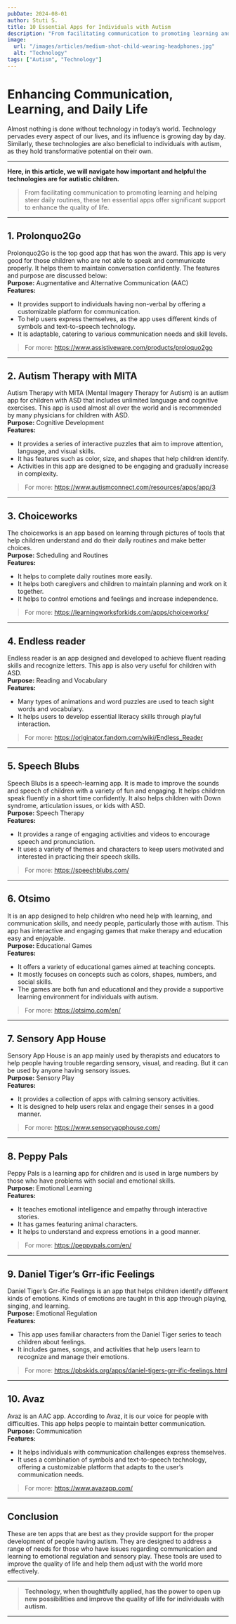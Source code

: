 ```yaml
---
pubDate: 2024-08-01
author: Stuti S.
title: 10 Essential Apps for Individuals with Autism
description: "From facilitating communication to promoting learning and helping steer daily routines, these ten essential apps offer significant support to enhance the quality of life."
image:
  url: "/images/articles/medium-shot-child-wearing-headphones.jpg"
  alt: "Technology"
tags: ["Autism", "Technology"]
---
```



# Enhancing Communication, Learning, and Daily Life

Almost nothing is done without technology in today’s world. Technology pervades every aspect of our lives, and its influence is growing day by day. 
<br>
Similarly, these technologies are also beneficial to individuals with autism, as they hold transformative potential on their own. 
***

**Here, in this article, we will navigate how important and helpful the technologies are for autistic children.**
<br>
> From facilitating communication to promoting learning and helping steer daily routines, these ten essential apps offer significant support to enhance the quality of life.
*** 
 
## 1. Prolonquo2Go 
Prolonquo2Go is the top good app that has won the award. This app is very good for those children who are not able to speak and communicate properly. It helps them to maintain conversation confidently.  The features and purpose are discussed below:
<br>
**Purpose:** Augmentative and Alternative Communication (AAC)
<br>
**Features:**
- It provides support to individuals having non-verbal by offering a customizable platform for communication.
- To help users express themselves, as the app uses different kinds of symbols and text-to-speech technology.
- It is adaptable, catering to various communication needs and skill levels.
> For more: https://www.assistiveware.com/products/proloquo2go 
*** 

## 2. Autism Therapy with MITA
Autism Therapy with MITA (Mental Imagery Therapy for Autism) is an autism app for children with ASD that includes unlimited language and cognitive exercises. This app is used almost all over the world and is recommended by many physicians for children with ASD.
<br>
**Purpose:** Cognitive Development
<br>
**Features:**
- It provides a series of interactive puzzles that aim to improve attention, language, and visual skills.
- It has features such as color, size, and shapes that help children identify.
- Activities in this app are designed to be engaging and gradually increase in complexity.
> For more: https://www.autismconnect.com/resources/apps/app/3
***

## 3. Choiceworks
The choiceworks is an app based on learning through pictures of tools that help children understand and do their daily routines and make better choices.
<br>
**Purpose:** Scheduling and Routines
<br>
**Features:** 
- It helps to complete daily routines more easily.
- It helps both caregivers and children to maintain planning and work on it together.
- It helps to control emotions and feelings and increase independence.
> For more: https://learningworksforkids.com/apps/choiceworks/
***

## 4. Endless reader 
Endless reader is an app designed and developed to achieve fluent reading skills and recognize letters. This app is also very useful for children with ASD. 
<br>
**Purpose:** Reading and Vocabulary
<br>
**Features:**
- Many types of animations and word puzzles are used to teach sight words and vocabulary.
- It helps users to develop essential literacy skills through playful interaction.
> For more: https://originator.fandom.com/wiki/Endless_Reader
***

## 5. Speech Blubs 
Speech Blubs is a speech-learning app. It is made to improve the sounds and speech of children with a variety of fun and engaging. It helps children speak fluently in a short time confidently. It also helps children with Down syndrome, articulation issues, or kids with ASD.
<br>
**Purpose:** Speech Therapy 
<br>
**Features:**
- It provides a range of engaging activities and videos to encourage speech and pronunciation.
- It uses a variety of themes and characters to keep users motivated and interested in practicing their speech skills.
> For more: https://speechblubs.com/
***

## 6. Otsimo 
It is an app designed to help children who need help with learning, and communication skills, and needy people, particularly those with autism. This app has interactive and engaging games that make therapy and education easy and enjoyable.
<br>
**Purpose:** Educational Games
<br>
**Features:**
- It offers a variety of educational games aimed at teaching concepts.
- It mostly focuses on concepts such as colors, shapes, numbers, and social skills.
- The games are both fun and educational and they provide a supportive learning environment for individuals with autism.
> For more: https://otsimo.com/en/
***

## 7. Sensory App House  
Sensory App House is an app mainly used by therapists and educators to help people having trouble regarding sensory, visual, and reading. But it can be used by anyone having sensory issues.
<br>
**Purpose:** Sensory Play
<br>
**Features:**
- It provides a collection of apps with calming sensory activities.
- It is designed to help users relax and engage their senses in a good manner.
> For more: https://www.sensoryapphouse.com/
***

## 8. Peppy Pals 
Peppy Pals is a learning app for children and is used in large numbers by those who have problems with social and emotional skills.
<br>
**Purpose:** Emotional Learning
<br>
**Features:**
- It teaches emotional intelligence and empathy through interactive stories.
- It has games featuring animal characters.
- It helps to understand and express emotions in a good manner.
> For more: https://peppypals.com/en/
***

## 9. Daniel Tiger’s Grr-ific Feelings 
Daniel Tiger’s Grr-ific Feelings is an app that helps children identify different kinds of emotions. Kinds of emotions are taught in this app through playing, singing, and learning.
<br>
**Purpose:** Emotional Regulation
<br>
**Features:**
- This app uses familiar characters from the Daniel Tiger series to teach children about feelings.
- It includes games, songs, and activities that help users learn to recognize and manage their emotions.
> For more: https://pbskids.org/apps/daniel-tigers-grr-ific-feelings.html
***

## 10. Avaz 
Avaz is an AAC app. According to Avaz, it is our voice for people with difficulties. This app helps people to maintain better communication.
<br>
**Purpose:** Communication
<br>
**Features:**
- It helps individuals with communication challenges express themselves. 
- It uses a combination of symbols and text-to-speech technology, offering a customizable platform that adapts to the user’s communication needs.
> For more: https://www.avazapp.com/

***

## Conclusion  
These are ten apps that are best as they provide support for the proper development of people having autism. They are designed to address a range of needs for those who have issues regarding communication and learning to emotional regulation and sensory play. These tools are used to improve the quality of life and help them adjust with the world more effectively.

***
> **Technology, when thoughtfully applied, has the power to open up new possibilities and improve the quality of life for individuals with autism.**
***
